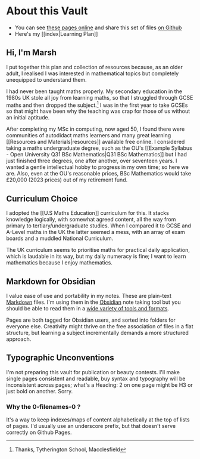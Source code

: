 # About this Vault

- You can see [these pages online](https://marshp.github.io/learn-mathematics/index.html) and share this set of files  [on Github](https://github.com/MarshP/learn-mathematics/tree/master/Mathematics)
- Here's my [[index|Learning Plan]]

## Hi, I'm Marsh

I put together this plan and collection of resources because, as an older adult, I realised I was interested in mathematical topics but completely unequipped to understand them.

I had never been taught maths properly. My secondary education in the 1980s UK stole all joy from learning maths, so that I struggled through GCSE maths and then dropped the subject.[^1] I was in the first year to take GCSEs so that might have been why the teaching was crap for those of us without an initial aptitude.

After completing my MSc in computing, now aged 50,  I found there were communities of autodidact maths learners and many great learning [[Resources and Materials|resources]] available free online. I considered taking a maths undergraduate degree, such as the OU's [[Example Syllabus - Open University Q31 BSc Mathematics|Q31 BSc Mathematics]] but I had just finished three degrees, one after another, over seventeen years. I wanted a gentle intellectual hobby to progress in my own time; so here we are. Also, even at the OU's reasonable prices, BSc Mathematics would take £20,000 (2023 prices) out of my retirement fund.

## Curriculum Choice

I adopted the [[U.S Maths Education]] curriculum for this. It stacks knowledge logically, with somewhat agreed content, all the way from primary to tertiary/undergraduate studies. When I compared it to GCSE and A-Level maths in the UK the latter seemed a mess, with an array of exam boards and a muddled National Curriculum. 

The UK curriculum seems to prioritise maths for practical daily application, which is laudable in its way, but my daily numeracy is fine; I want to learn mathematics because I enjoy mathematics.

## Markdown for Obsidian

I value ease of use and portability in my notes. These are plain-text  [Markdown](https://commonmark.org/) files. I'm using them in the [Obsidian](https://obsidian.md/) note taking tool but you should be able to read them in a [wide variety of tools and formats](https://en.wikipedia.org/wiki/Markdown).

Pages are both tagged for Obsidian users, and sorted into folders for everyone else. Creativity might thrive on the free association of files in a flat structure, but learning a subject incrementally demands a more structured approach.

## Typographic Unconventions

I'm not preparing this vault for publication or beauty contests. I'll make single pages consistent and readable, buy syntax and typography will be inconsistent across pages; what's a Heading: 2 on one page might be H3 or just bold on another. Sorry.

### Why the 0-filenames-0 ?

It's a way to keep indexes/maps of content alphabetically at the top of lists of pages. I'd usually use an underscore prefix, but that doesn't serve correctly on Github Pages.



[^1]: Thanks, Tytherington School, Macclesfield